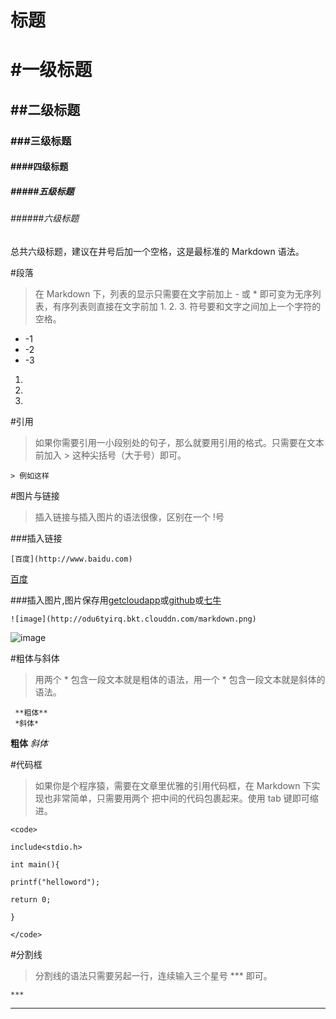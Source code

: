 # 标题

# #一级标题

## ##二级标题

### ###三级标题

#### ####四级标题

##### #####五级标题

###### ######六级标题

总共六级标题，建议在井号后加一个空格，这是最标准的 Markdown 语法。


#段落

>在 Markdown 下，列表的显示只需要在文字前加上 - 或 * 即可变为无序列表，有序列表则直接在文字前加 1. 2. 3. 符号要和文字之间加上一个字符的空格。

- -1
- -2
- -3

1.

2.

3.

#引用

>如果你需要引用一小段别处的句子，那么就要用引用的格式。只需要在文本前加入 > 这种尖括号（大于号）即可。

    > 例如这样

#图片与链接

>插入链接与插入图片的语法很像，区别在一个 !号

###插入链接


    [百度](http://www.baidu.com)

[百度](http://www.baidu.com)

###插入图片,图片保存用[getcloudapp](https://www.getcloudapp.com/)或[github](https://github.com/)或[七牛](https://www.qiniu.com/)

    ![image](http://odu6tyirq.bkt.clouddn.com/markdown.png)

![image](http://odu6tyirq.bkt.clouddn.com/markdown.png)

#粗体与斜体

>用两个 * 包含一段文本就是粗体的语法，用一个 * 包含一段文本就是斜体的语法。

     **粗体**
     *斜体*
 **粗体**
 *斜体*

#代码框

>如果你是个程序猿，需要在文章里优雅的引用代码框，在 Markdown 下实现也非常简单，只需要用两个 <code></code>把中间的代码包裹起来。使用 tab 键即可缩进。

    <code>

    include<stdio.h>

    int main(){

    printf("helloword");

    return 0;

    }

	</code>

#分割线
>分割线的语法只需要另起一行，连续输入三个星号 *** 即可。

    ***
***

